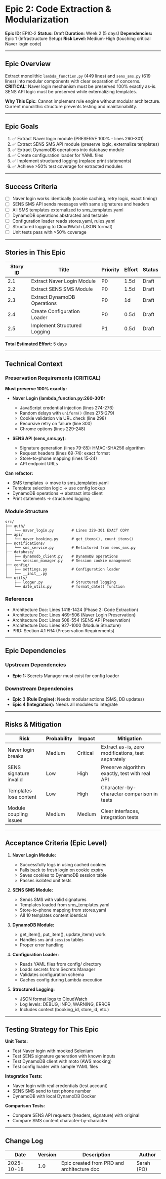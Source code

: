 # Epic 2: Code Extraction & Modularization

**Epic ID:** EPIC-2
**Status:** Draft
**Duration:** Week 2 (5 days)
**Dependencies:** Epic 1 (Infrastructure Setup)
**Risk Level:** Medium-High (touching critical Naver login code)

---

## Epic Overview

Extract monolithic `lambda_function.py` (449 lines) and `sens_sms.py` (619 lines) into modular components with clear separation of concerns. **CRITICAL:** Naver login mechanism must be preserved 100% exactly as-is. SENS API logic must be preserved while externalizing templates.

**Why This Epic:** Cannot implement rule engine without modular architecture. Current monolithic structure prevents testing and maintainability.

---

## Epic Goals

1. ✅ Extract Naver login module (PRESERVE 100% - lines 260-301)
2. ✅ Extract SENS SMS API module (preserve logic, externalize templates)
3. ✅ Extract DynamoDB operations into database module
4. ✅ Create configuration loader for YAML files
5. ✅ Implement structured logging (replace print statements)
6. ✅ Achieve >50% test coverage for extracted modules

---

## Success Criteria

- [ ] Naver login works identically (cookie caching, retry logic, exact timing)
- [ ] SENS SMS API sends messages with same signatures and headers
- [ ] All SMS templates externalized to sms_templates.yaml
- [ ] DynamoDB operations abstracted and testable
- [ ] Configuration loader reads stores.yaml, rules.yaml
- [ ] Structured logging to CloudWatch (JSON format)
- [ ] Unit tests pass with >50% coverage

---

## Stories in This Epic

| Story ID | Title | Priority | Effort | Status |
|----------|-------|----------|--------|--------|
| 2.1 | Extract Naver Login Module | P0 | 1.5d | Draft |
| 2.2 | Extract SENS SMS Module | P0 | 1.5d | Draft |
| 2.3 | Extract DynamoDB Operations | P0 | 1d | Draft |
| 2.4 | Create Configuration Loader | P0 | 0.5d | Draft |
| 2.5 | Implement Structured Logging | P1 | 0.5d | Draft |

**Total Estimated Effort:** 5 days

---

## Technical Context

### Preservation Requirements (CRITICAL)

**Must preserve 100% exactly:**
- **Naver Login (lambda_function.py:260-301):**
  - JavaScript credential injection (lines 274-276)
  - Random delays with `uniform()` (lines 275-279)
  - Cookie validation via URL check (line 298)
  - Recursive retry on failure (line 300)
  - Chrome options (lines 229-248)

- **SENS API (sens_sms.py):**
  - Signature generation (lines 79-85): HMAC-SHA256 algorithm
  - Request headers (lines 69-74): exact format
  - Store-to-phone mapping (lines 15-24)
  - API endpoint URLs

**Can refactor:**
- SMS templates → move to sms_templates.yaml
- Template selection logic → use config lookup
- DynamoDB operations → abstract into client
- Print statements → structured logging

### Module Structure

```
src/
├── auth/
│   └── naver_login.py        # Lines 229-301 EXACT COPY
├── api/
│   └── naver_booking.py      # get_items(), count_items()
├── notifications/
│   └── sms_service.py        # Refactored from sens_sms.py
├── database/
│   ├── dynamodb_client.py    # DynamoDB operations
│   └── session_manager.py    # Session cookie management
├── config/
│   ├── settings.py           # Configuration loader
│   └── __init__.py
└── utils/
    ├── logger.py             # Structured logging
    └── date_utils.py         # format_date() function
```

### References
- Architecture Doc: Lines 1418-1424 (Phase 2: Code Extraction)
- Architecture Doc: Lines 469-506 (Naver Login Preservation)
- Architecture Doc: Lines 508-554 (SENS API Preservation)
- Architecture Doc: Lines 927-1000 (Module Structure)
- PRD: Section 4.1 FR4 (Preservation Requirements)

---

## Epic Dependencies

### Upstream Dependencies
- **Epic 1:** Secrets Manager must exist for config loader

### Downstream Dependencies
- **Epic 3 (Rule Engine):** Needs modular actions (SMS, DB updates)
- **Epic 4 (Integration):** Needs all modules to integrate

---

## Risks & Mitigation

| Risk | Probability | Impact | Mitigation |
|------|-------------|--------|------------|
| Naver login breaks | Medium | Critical | Extract as-is, zero modifications, test separately |
| SENS signature invalid | Low | High | Preserve algorithm exactly, test with real API |
| Templates lose content | Low | High | Character-by-character comparison in tests |
| Module coupling issues | Medium | Medium | Clear interfaces, integration tests |

---

## Acceptance Criteria (Epic Level)

1. **Naver Login Module:**
   - Successfully logs in using cached cookies
   - Falls back to fresh login on cookie expiry
   - Saves cookies to DynamoDB session table
   - Passes isolated unit tests

2. **SENS SMS Module:**
   - Sends SMS with valid signatures
   - Templates loaded from sms_templates.yaml
   - Store-to-phone mapping from stores.yaml
   - All 10 templates content identical

3. **DynamoDB Module:**
   - get_item(), put_item(), update_item() work
   - Handles `sms` and `session` tables
   - Proper error handling

4. **Configuration Loader:**
   - Reads YAML files from config/ directory
   - Loads secrets from Secrets Manager
   - Validates configuration schema
   - Caches config during Lambda execution

5. **Structured Logging:**
   - JSON format logs to CloudWatch
   - Log levels: DEBUG, INFO, WARNING, ERROR
   - Includes context (booking_id, store_id, etc.)

---

## Testing Strategy for This Epic

**Unit Tests:**
- Test Naver login with mocked Selenium
- Test SENS signature generation with known inputs
- Test DynamoDB client with moto (AWS mocking)
- Test config loader with sample YAML files

**Integration Tests:**
- Naver login with real credentials (test account)
- SENS SMS send to test phone number
- DynamoDB with local DynamoDB Docker

**Comparison Tests:**
- Compare SENS API requests (headers, signature) with original
- Compare SMS content character-by-character

---

## Change Log

| Date | Version | Description | Author |
|------|---------|-------------|--------|
| 2025-10-18 | 1.0 | Epic created from PRD and architecture doc | Sarah (PO) |

